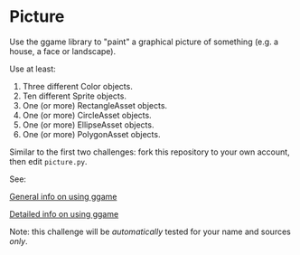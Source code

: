 # Picture

Use the ggame library to "paint" a graphical picture of something (e.g. a house, a face or landscape).

Use at least:

1. Three different Color objects.
2. Ten different Sprite objects.
3. One (or more) RectangleAsset objects.
4. One (or more) CircleAsset objects.
5. One (or more) EllipseAsset objects.
6. One (or more) PolygonAsset objects.

Similar to the first two challenges: fork this repository to your own account, then edit ```picture.py```.

See:

[General info on using ggame](https://github.com/HHS-IntroProgramming/Standards-and-Syllabus/wiki/Displaying-Graphics)

[Detailed info on using ggame](http://brythonserver.github.io/ggame/)

Note: this challenge will be *automatically* tested for your name and sources *only*. 

